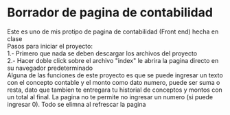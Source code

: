 # Borrador de pagina de contabilidad
Este es uno de mis protipo de pagina de contabilidad (Front end) hecha en clase <br>
Pasos para iniciar el proyecto: <br>
1.- Primero que nada se deben descargar los archivos del proyecto <br>
2.- Hacer doble click sobre el archivo "index" le abrira la pagina directo en su navegador predeterminado <br>
Alguna de las funciones de este proyecto es que se puede ingresar un texto con el concepto contable y 
el monto como dato numero, puede ser suma o resta, dato que tambien te entregara tu historial de conceptos y montos
con un total al final. La pagina no te permite no ingresar un numero (si puede ingresar 0). Todo se elimna al refrescar la pagina
